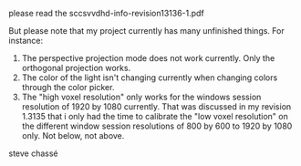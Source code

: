 please read the sccsvvdhd-info-revision13136-1.pdf

But please note that my project currently has many unfinished things. For instance:

1. The perspective projection mode does not work currently. Only the orthogonal projection works.
2. The color of the light isn't changing currently when changing colors through the color picker.
3. The "high voxel resolution" only works for the windows session resolution of 1920 by 1080 currently. That was discussed in my revision 1.3135 that i only had the time to calibrate the "low voxel resolution" on the different window session resolutions of 800 by 600 to 1920 by 1080 only. Not below, not above.

steve chassé
